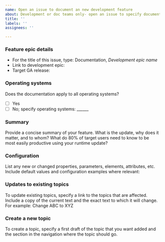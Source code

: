 ```yaml
---
name: Open an issue to document an new development feature
about: Development or doc teams only- open an issue to specify documentation requirements for an Open Liberty feature epic
title: ''
labels: ''
assignees: ''

---
```


### Feature epic details 

- For the title of this issue, type: Documentation, _Development epic name_ 
- Link to development epic:
- Target GA release:

### Operating systems

Does the documentation apply to all operating systems? 
- [ ] Yes  
- [ ] No; specify operating systems: ______

### Summary
Provide a concise summary of your feature. What is the update, why does it matter, and to whom? What do 80% of target users need to know to be most easily productive using your runtime update?



### Configuration
List any new or changed properties, parameters, elements, attributes, etc. Include default values and configuration examples where relevant:



### Updates to existing  topics
To update existing topics, specify a link to the topics that are affected.  Include a copy of the current text and the exact text to which it will change. For example: Change ABC to XYZ


### Create a new topic
To create a topic, specify a first draft of the topic that you want added and the section in the navigation where the topic should go.
